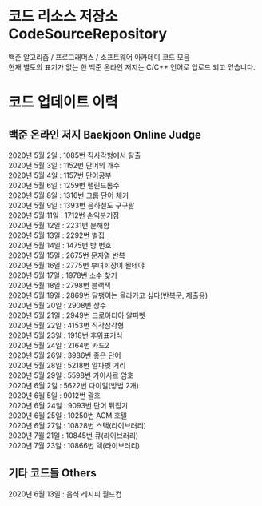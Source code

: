 ﻿# 코드 리소스 저장소 CodeSourceRepository
백준 알고리즘 / 프로그래머스 / 소프트웨어 아카데미 코드 모음   
현재 별도의 표기가 없는 한 백준 온라인 저지는 C/C++ 언어로 업로드 되고 있습니다.   
# 코드 업데이트 이력   
## 백준 온라인 저지 Baekjoon Online Judge   
2020년 5월 2일 : 1085번 직사각형에서 탈출   
2020년 5월 3일 : 1152번 단어의 개수   
2020년 5월 4일 : 1157번 단어공부   
2020년 5월 6일 : 1259번 팰린드롬수   
2020년 5월 8일 : 1316번 그룹 단어 체커   
2020년 5월 9일 : 1393번 음하철도 구구팔   
2020년 5월 11일 : 1712번 손익분기점   
2020년 5월 12일 : 2231번 분해합   
2020년 5월 13일 : 2292번 벌집   
2020년 5월 14일 : 1475번 방 번호   
2020년 5월 15일 : 2675번 문자열 반복   
2020년 5월 16일 : 2775번 부녀회장이 될테야   
2020년 5월 17일 : 1978번 소수 찾기   
2020년 5월 18일 : 2798번 블랙잭   
2020년 5월 19일 : 2869번 달팽이는 올라가고 싶다(반복문, 제출용)   
2020년 5월 20일 : 2908번 상수   
2020년 5월 21일 : 2949번 크로아티아 알파벳   
2020년 5월 22일 : 4153번 직각삼각형   
2020년 5월 23일 : 1918번 후위표기식   
2020년 5월 24일 : 2164번 카드2   
2020년 5월 26일 : 3986번 좋은 단어   
2020년 5월 28일 : 5218번 알파벳 거리   
2020년 5월 29일 : 5598번 카이사르 암호   
2020년 6월 2일 : 5622번 다이얼(방법 2개)   
2020년 6월 5일 : 9012번 괄호   
2020년 6월 24일 : 9093번 단어 뒤집기   
2020년 6월 25일 : 10250번 ACM 호텔   
2020년 6월 27일 : 10828번 스택(라이브러리)   
2020년 7월 21일 : 10845번 큐(라이브러리)   
2020년 7월 23일 : 10866번 덱(라이브러리)   

   
## 기타 코드들 Others   
2020년 6월 13일 : 음식 레시피 월드컵   
